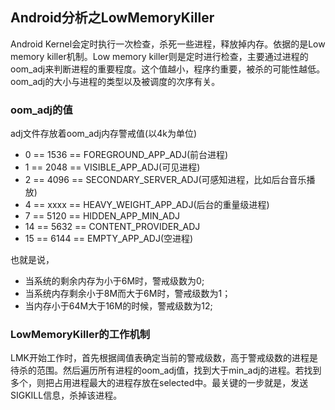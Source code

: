 ## Android分析之LowMemoryKiller
Android Kernel会定时执行一次检查，杀死一些进程，释放掉内存。依据的是Low memory killer机制。Low memory killer则是定时进行检查，主要通过进程的oom_adj来判断进程的重要程度。这个值越小，程序约重要，被杀的可能性越低。oom_adj的大小与进程的类型以及被调度的次序有关。

### oom_adj的值
adj文件存放着oom_adj内存警戒值(以4k为单位)
* 0  ==    1536    ==   FOREGROUND_APP_ADJ(前台进程)
* 1  ==    2048    ==   VISIBLE_APP_ADJ(可见进程)
* 2  ==    4096    ==   SECONDARY_SERVER_ADJ(可感知进程，比如后台音乐播放)
* 4  ==    xxxx    ==   HEAVY_WEIGHT_APP_ADJ(后台的重量级进程)
* 7  ==    5120    ==   HIDDEN_APP_MIN_ADJ
* 14  ==    5632   ==   CONTENT_PROVIDER_ADJ
* 15  ==    6144   ==   EMPTY_APP_ADJ(空进程)

也就是说，
* 当系统的剩余内存为小于6M时，警戒级数为0;
* 当系统内存剩余小于8M而大于6M时，警戒级数为1；
* 当内存小于64M大于16M的时候，警戒级数为12;

### LowMemoryKiller的工作机制
LMK开始工作时，首先根据阈值表确定当前的警戒级数，高于警戒级数的进程是待杀的范围。然后遍历所有进程的oom_adj值，找到大于min_adj的进程。若找到多个，则把占用进程最大的进程存放在selected中。最关键的一步就是，发送SIGKILL信息，杀掉该进程。
